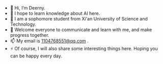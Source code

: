 - 👋 Hi, I’m Deerny.
- 👀 I hope to learn knowledge about AI here.
- 🌱 I am a sophomore student from Xi'an University of Science and Technology.
- 💞️ Welcome everyone to communicate and learn with me, and make progress together.
- 📫 My email is 1104768551@qq.com .
- ⚡ Of course, I will also share some interesting things here. Hoping you can be happy every day.

<!---
Deerny-git/Deerny-git is a ✨ special ✨ repository because its `README.md` (this file) appears on your GitHub profile.
You can click the Preview link to take a look at your changes.
--->
